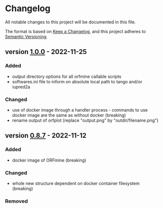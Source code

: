 # Changelog
All notable changes to this project will be documented in this file.

The format is based on [Keep a Changelog](https://keepachangelog.com/en/1.0.0/),
and this project adheres to [Semantic Versioning](https://semver.org/spec/v2.0.0.html).



##  version [1.0.0](https://github.com/i2bc/orfmine/releases) - 2022-11-25
### Added
- output directory options for all orfmine callable scripts
- softwares.ini file to inform on absolute local path to tango and/or iupred2a


### Changed
- use of docker image through a handler process - commands to use docker image are the same as without docker (breaking)
- rename output of orfplot (replace "output.png" by "outdir/filename.png")


##  version [0.8.7](https://github.com/i2bc/orfmine/releases) - 2022-11-12
### Added
- docker image of ORFmine (breaking)

### Changed
- whole new structure dependent on docker container filesystem  (breaking)


### Removed
